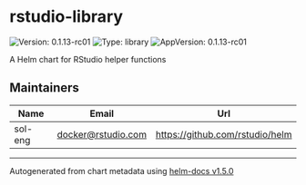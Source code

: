 # rstudio-library

![Version: 0.1.13-rc01](https://img.shields.io/badge/Version-0.1.13--rc01-informational?style=flat-square) ![Type: library](https://img.shields.io/badge/Type-library-informational?style=flat-square) ![AppVersion: 0.1.13-rc01](https://img.shields.io/badge/AppVersion-0.1.13--rc01-informational?style=flat-square)

A Helm chart for RStudio helper functions

## Maintainers

| Name | Email | Url |
| ---- | ------ | --- |
| sol-eng | docker@rstudio.com | https://github.com/rstudio/helm |

----------------------------------------------
Autogenerated from chart metadata using [helm-docs v1.5.0](https://github.com/norwoodj/helm-docs/releases/v1.5.0)

